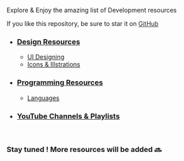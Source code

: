 <p id="welcome"> Explore & Enjoy the amazing list of Development resources</p>

If you like this repository, be sure to star it on
<a target="_blank" href="https://github.com/Nisarg-Chokshi/webdevresources" alt="https://github.com/Nisarg-Chokshi/webdevresources" style="color:#24292F"> GitHub <i class="fa-brands fa-github"></i></a>

* [<h3 class="homePage__heading">Design Resources</h3>](/designResources)
    - <a class="homePage__anchor" href="/designResources">UI Designing</a>
    - <a class="homePage__anchor" href="/illustrationResources">Icons & Illstrations</a>
* [<h3 class="homePage__heading">Programming Resources</h3>](/languages)
    - <a class="homePage__anchor" href="/languages">Languages</a>
* [<h3 class="homePage__heading">YouTube Channels & Playlists</h3>](/languages)

<br>
<h3> Stay tuned ! More resources will be added 🔜  </h3>
